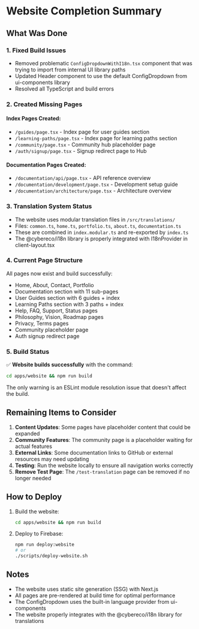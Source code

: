 # Website Completion Summary

## What Was Done

### 1. Fixed Build Issues
- Removed problematic `ConfigDropdownWithI18n.tsx` component that was trying to import from internal UI library paths
- Updated Header component to use the default ConfigDropdown from ui-components library
- Resolved all TypeScript and build errors

### 2. Created Missing Pages

#### Index Pages Created:
- `/guides/page.tsx` - Index page for user guides section
- `/learning-paths/page.tsx` - Index page for learning paths section
- `/community/page.tsx` - Community hub placeholder page
- `/auth/signup/page.tsx` - Signup redirect page to Hub

#### Documentation Pages Created:
- `/documentation/api/page.tsx` - API reference overview
- `/documentation/development/page.tsx` - Development setup guide
- `/documentation/architecture/page.tsx` - Architecture overview

### 3. Translation System Status
- The website uses modular translation files in `/src/translations/`
- Files: `common.ts`, `home.ts`, `portfolio.ts`, `about.ts`, `documentation.ts`
- These are combined in `index.modular.ts` and re-exported by `index.ts`
- The @cybereco/i18n library is properly integrated with I18nProvider in client-layout.tsx

### 4. Current Page Structure

All pages now exist and build successfully:
- Home, About, Contact, Portfolio
- Documentation section with 11 sub-pages
- User Guides section with 6 guides + index
- Learning Paths section with 3 paths + index
- Help, FAQ, Support, Status pages
- Philosophy, Vision, Roadmap pages
- Privacy, Terms pages
- Community placeholder page
- Auth signup redirect page

### 5. Build Status

✅ **Website builds successfully** with the command:
```bash
cd apps/website && npm run build
```

The only warning is an ESLint module resolution issue that doesn't affect the build.

## Remaining Items to Consider

1. **Content Updates**: Some pages have placeholder content that could be expanded
2. **Community Features**: The community page is a placeholder waiting for actual features
3. **External Links**: Some documentation links to GitHub or external resources may need updating
4. **Testing**: Run the website locally to ensure all navigation works correctly
5. **Remove Test Page**: The `/test-translation` page can be removed if no longer needed

## How to Deploy

1. Build the website:
   ```bash
   cd apps/website && npm run build
   ```

2. Deploy to Firebase:
   ```bash
   npm run deploy:website
   # or
   ./scripts/deploy-website.sh
   ```

## Notes

- The website uses static site generation (SSG) with Next.js
- All pages are pre-rendered at build time for optimal performance
- The ConfigDropdown uses the built-in language provider from ui-components
- The website properly integrates with the @cybereco/i18n library for translations